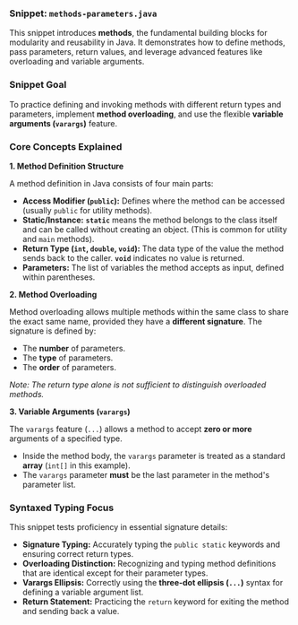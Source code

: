 ### Snippet: `methods-parameters.java`

This snippet introduces **methods**, the fundamental building blocks for modularity and reusability in Java. It demonstrates how to define methods, pass parameters, return values, and leverage advanced features like overloading and variable arguments.

### Snippet Goal

To practice defining and invoking methods with different return types and parameters, implement **method overloading**, and use the flexible **variable arguments (`varargs`)** feature.

### Core Concepts Explained

**1. Method Definition Structure**

A method definition in Java consists of four main parts:

* **Access Modifier (`public`):** Defines where the method can be accessed (usually `public` for utility methods).
* **Static/Instance:** **`static`** means the method belongs to the class itself and can be called without creating an object. (This is common for utility and `main` methods).
* **Return Type (`int`, `double`, `void`):** The data type of the value the method sends back to the caller. **`void`** indicates no value is returned.
* **Parameters:** The list of variables the method accepts as input, defined within parentheses.

**2. Method Overloading**

Method overloading allows multiple methods within the same class to share the exact same name, provided they have a **different signature**. The signature is defined by:

* The **number** of parameters.
* The **type** of parameters.
* The **order** of parameters.

*Note: The return type alone is not sufficient to distinguish overloaded methods.*

**3. Variable Arguments (`varargs`)**

The `varargs` feature (`...`) allows a method to accept **zero or more** arguments of a specified type.

* Inside the method body, the `varargs` parameter is treated as a standard **array** (`int[]` in this example).
* The `varargs` parameter **must** be the last parameter in the method's parameter list.

### Syntaxed Typing Focus

This snippet tests proficiency in essential signature details:

* **Signature Typing:** Accurately typing the `public static` keywords and ensuring correct return types.
* **Overloading Distinction:** Recognizing and typing method definitions that are identical except for their parameter types.
* **Varargs Ellipsis:** Correctly using the **three-dot ellipsis (`...`)** syntax for defining a variable argument list.
* **Return Statement:** Practicing the `return` keyword for exiting the method and sending back a value.